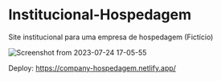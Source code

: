 # Institucional-Hospedagem
Site institucional para uma empresa de hospedagem (Fictício)

![Screenshot from 2023-07-24 17-05-55](https://github.com/EmersonJSX/Institucional-Hospedagem/assets/140215413/ff3eb0c7-45d7-48e8-8ffc-a0cbc69bc640)


Deploy: https://company-hospedagem.netlify.app/
